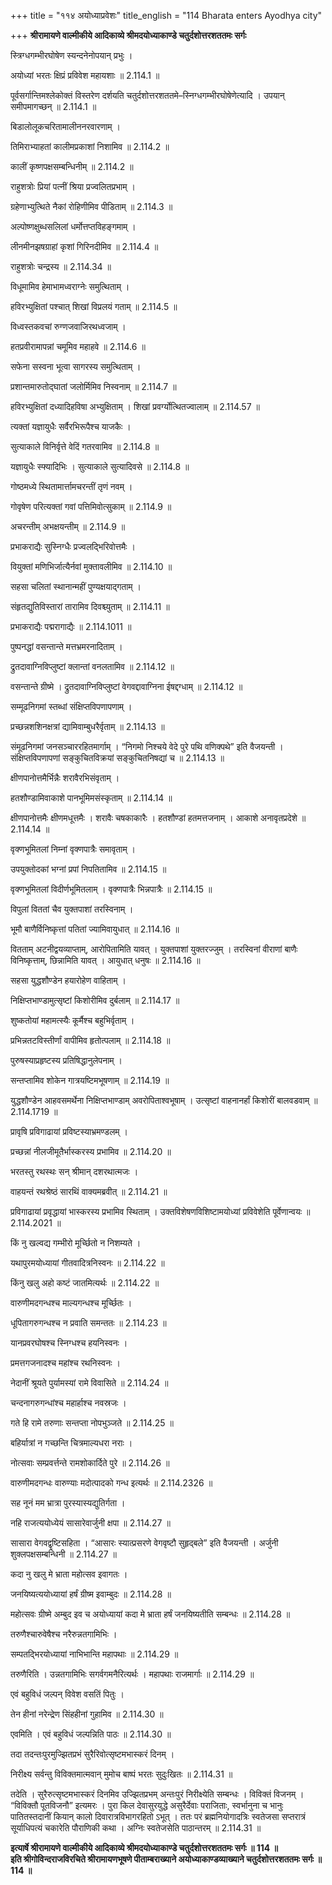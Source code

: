 +++
title = "११४ अयोध्याप्रवेशः"
title_english = "114 Bharata enters Ayodhya city"

+++
**श्रीरामायणे वाल्मीकीये आदिकाव्ये श्रीमदयोध्याकाण्डे चतुर्दशोत्तरशततमः सर्गः**

स्त्रिग्धगम्भीरघोषेण स्यन्दनेनोपयान् प्रभुः ।

अयोध्यां भरतः क्षिप्रं प्रविवेश महायशाः ॥ 2.114.1 ॥

पूर्वसर्गान्तिमश्लेकोक्तं विस्तरेण दर्शयति चतुर्दशोत्तरशततमे–स्निग्धगम्भीरघोषेणेत्यादि । उपयान् समीपमागच्छन् ॥ 2.114.1 ॥

बिडालोलूकचरितामालीननरवारणाम् ।

तिमिराभ्याहतां कालीमप्रकाशां निशामिव ॥ 2.114.2 ॥

कालीं कृष्णपक्षसम्बन्धिनीम् ॥ 2.114.2 ॥

राहुशत्रोः प्रियां पत्नीं श्रिया प्रज्वलितप्रभाम् ।

ग्रहेणाभ्युत्थिते नैकां रोहिणीमिव पीडिताम् ॥ 2.114.3 ॥

अल्पोष्णक्षुब्धसलिलां धर्मोत्तप्तविहङ्गमाम् ।

लीनमीनझषग्राहां कृशां गिरिनदीमिव ॥ 2.114.4 ॥

राहुशत्रोः चन्द्रस्य ॥ 2.114.34 ॥

विधूमामिव हेमाभामध्वराग्नेः समुत्थिताम् ।

हविरभ्युक्षितां पश्चात् शिखां विप्रलयं गताम् ॥ 2.114.5 ॥

विध्वस्तकवचां रुग्णजवाजिरथध्वजाम् ।

हतप्रवीरामापन्नां चमूमिव महाहवे ॥ 2.114.6 ॥

सफेना सस्वना भूत्वा सागरस्य समुत्थिताम् ।

प्रशान्तमारुतोद्घातां जलोर्मिमिव निस्वनाम् ॥ 2.114.7 ॥

हविरभ्युक्षितां दध्यादिहविषा अभ्युक्षिताम् । शिखां प्रवर्ग्योत्थितज्वालाम् ॥ 2.114.57 ॥

त्यक्तां यज्ञायुधैः सर्वैरभिरूपैश्च याजकैः ।

सुत्याकाले विनिर्वृत्ते वेदिं गतरवामिव ॥ 2.114.8 ॥

यज्ञायुधैः स्फ्यादिभिः । सुत्याकाले सुत्यादिवसे ॥ 2.114.8 ॥

गोष्ठमध्ये स्थितामार्त्तामचरन्तीं तृणं नवम् ।

गोवृषेण परित्यक्तां गवां पत्तिमिवोत्सुकाम् ॥ 2.114.9 ॥

अचरन्तीम् अभक्षयन्तीम् ॥ 2.114.9 ॥

प्रभाकराद्यैः सुस्निग्धैः प्रज्वलद्भिरिवोत्तमैः ।

वियुक्तां मणिभिर्जात्यैर्नवां मुक्तावलीमिव ॥ 2.114.10 ॥

सहसा चलितां स्थानान्महीं पुण्यक्षयाद्गताम् ।

संहृतद्युतिविस्तारां तारामिव दिवश्च्युताम् ॥ 2.114.11 ॥

प्रभाकराद्यैः पद्मरागाद्यैः ॥ 2.114.1011 ॥

पुष्पनद्धां वसन्तान्ते मत्तभ्रमरनादिताम् ।

द्रुतदावाग्निविप्लुष्टां क्लान्तां वनलतामिव ॥ 2.114.12 ॥

वसन्तान्ते ग्रीष्मे । द्रुतदावाग्निविप्लुष्टां वेगवद्दावाग्निना ईषद्दग्धाम् ॥ 2.114.12 ॥

सम्मूढनिगमां स्तब्धां संक्षिप्तविपणापणाम् ।

प्रच्छन्नशशिनक्षत्रां द्यामिवाम्बुधरैर्वृताम् ॥ 2.114.13 ॥

संमूढनिगमां जनसञ्चाररहितमार्गाम् । “निगमो निश्चये वेदे पुरे पथि वणिक्पथे” इति वैजयन्ती । संक्षिप्तविपणापणां सङ्कुचितविक्रयां सङ्कुचितनिषद्यां च ॥ 2.114.13 ॥

क्षीणपानोत्तमैर्भिन्नैः शरावैरभिसंवृताम् ।

हतशौण्डामिवाकाशे पानभूमिमसंस्कृताम् ॥ 2.114.14 ॥

क्षीणपानोत्तमैः क्षीणमधूत्तमैः । शरावैः चषकाकारैः । हतशौण्डां हतमत्तजनाम् । आकाशे अनावृतप्रदेशे ॥ 2.114.14 ॥

वृक्णभूमितलां निम्नां वृक्णपात्रैः समावृताम् ।

उपयुक्तोदकां भग्नां प्रपां निपतितामिव ॥ 2.114.15 ॥

वृक्णभूमितलां विदीर्णभूमितलाम् । वृक्णपात्रैः भिन्नपात्रैः ॥ 2.114.15 ॥

विपुलां विततां चैव युक्तपाशां तरस्विनाम् ।

भूमौ बाणैर्विनिष्कृत्तां पतितां ज्यामिवायुधात् ॥ 2.114.16 ॥

वितताम् अटनीद्वयव्याप्ताम्, आरोपितामिति यावत् । युक्तपाशां युक्तरज्जुम् । तरस्विनां वीराणां बाणैः विनिष्कृत्ताम्, छिन्नामिति यावत् । आयुधात् धनुषः ॥ 2.114.16 ॥

सहसा युद्धशौण्डेन हयारोहेण वाहिताम् ।

निक्षिप्तभाण्डामुत्सृष्टां किशोरीमिव दुर्बलाम् ॥ 2.114.17 ॥

शुष्कतोयां महामत्स्यैः कूर्मैश्च बहुभिर्वृताम् ।

प्रभिन्नतटविस्तीर्णां वापीमिव हृतोत्पलाम् ॥ 2.114.18 ॥

पुरुषस्याप्रहृष्टस्य प्रतिषिद्धानुलेपनाम् ।

सन्तप्तामिव शोकेन गात्रयष्टिमभूषणाम् ॥ 2.114.19 ॥

युद्धशौण्डेन आहवसमर्थेना निक्षिप्तभाण्डाम् अवरोपिताश्वभूषाम् । उत्सृष्टां वाहनानर्हां किशोरीं बालवडवाम् ॥ 2.114.1719 ॥

प्रावृषि प्रविगाढायां प्रविष्टस्याभ्रमण्डलम् ।

प्रच्छन्नां नीलजीमूतैर्भास्करस्य प्रभामिव ॥ 2.114.20 ॥

भरतस्तु रथस्थः सन् श्रीमान् दशरथात्मजः ।

वाहयन्तं रथश्रेष्ठं सारथिं वाक्यमब्रवीत् ॥ 2.114.21 ॥

प्रविगाढायां प्रवृद्धायां भास्करस्य प्रभामिव स्थिताम् । उक्तविशेषणविशिष्टामयोध्यां प्रविवेशेति पूर्वेणान्वयः ॥ 2.114.2021 ॥

किं नु खल्वद्य गम्भीरो मूर्च्छितो न निशम्यते ।

यथापुरमयोध्यायां गीतवादित्रनिस्वनः ॥ 2.114.22 ॥

किंनु खलु अहो कष्टं जातमित्यर्थः ॥ 2.114.22 ॥

वारुणीमदगन्धश्च माल्यगन्धश्च मूर्च्छितः ।

धूपितागरुगन्धश्च न प्रवाति समन्ततः ॥ 2.114.23 ॥

यानप्रवरघोषश्च स्निग्धश्च हयनिस्वनः ।

प्रमत्तगजनादश्च महांश्च रथनिस्वनः ।

नेदानीं श्रूयते पुर्यामस्यां रामे विवासिते ॥ 2.114.24 ॥

चन्दनागरुगन्धांश्च महार्हाश्च नवस्रजः ।

गते हि रामे तरुणाः सन्तप्ता नोपभुञ्जते ॥ 2.114.25 ॥

बहिर्यात्रां न गच्छन्ति चित्रमाल्यधरा नराः ।

नोत्सवाः सम्प्रवर्त्तन्ते रामशोकार्दिते पुरे ॥ 2.114.26 ॥

वारुणीमदगन्धः वारुण्याः मदोत्पादको गन्ध इत्यर्थः ॥ 2.114.2326 ॥

सह नूनं मम भ्रात्रा पुरस्यास्यद्युतिर्गता ।

नहि राजत्ययोध्येयं सासारेवार्जुनी क्षपा ॥ 2.114.27 ॥

सासारा वेगवद्वृष्टिसहिता । “आसारः स्यात्प्रसरणे वेगवृष्टौ सुहृद्बले” इति वैजयन्ती । अर्जुनी शुक्लपक्षसम्बन्धिनी ॥ 2.114.27 ॥

कदा नु खलु मे भ्राता महोत्सव इवागतः ।

जनयिष्यत्ययोध्यायां हर्षं ग्रीष्म इवाम्बुदः ॥ 2.114.28 ॥

महोत्सवः ग्रीष्मे अम्बुद इव च अयोध्यायां कदा मे भ्राता हर्षं जनयिष्यतीति सम्बन्धः ॥ 2.114.28 ॥

तरुणैश्चारुवेषैश्च नरैरुन्नतगामिभिः ।

सम्पतद्भिरयोध्यायां नाभिभान्ति महापथाः ॥ 2.114.29 ॥

तरुणैरिति । उन्नतगामिभिः सगर्वगमनैरित्यर्थः । महापथाः राजमार्गाः ॥ 2.114.29 ॥

एवं बहुविधं जल्पन् विवेश वसतिं पितुः ।

तेन हीनां नरेन्द्रेण सिंहहीनां गुहामिव ॥ 2.114.30 ॥

एवमिति । एवं बहुविधं जल्पन्निति पाठः ॥ 2.114.30 ॥

तदा तदन्तःपुरमुज्झितप्रभं सुरैरिवोत्सृष्टमभास्करं दिनम् ।

निरीक्ष्य सर्वन्तु विविक्तमात्मवान् मुमोच बाष्पं भरतः सुदुःखितः ॥ 2.114.31 ॥

तदेति । सुरैरुत्सृष्टमभास्करं दिनमिव उज्झितप्रभम् अन्तःपुरं निरीक्ष्येति सम्बन्धः । विविक्तं विजनम् । “विविक्तौ पूतविजनौ” इत्यमरः । पुरा किल देवासुरयुद्धे असुरैर्देवाः पराजिताः, स्वर्भानुना च भानुः पातितस्तदानीं कियान् कालो दिवारात्रविभागरहितो ऽभूत् । ततः परं ब्रह्मनियोगादत्रिः स्वतेजसा सप्तरात्रं सूर्याधिपत्यं चकारेति पौराणिकी कथा । अग्निः स्वतेजसेति पाठान्तरम् ॥ 2.114.31 ॥

**इत्यार्षे श्रीरामायणे वाल्मीकीये आदिकाव्ये श्रीमदयोध्याकाण्डे चतुर्दशोत्तरशततमः सर्गः ॥ 114 ॥  
इति श्रीगोविन्दराजविरचिते श्रीरामायणभूषणे पीताम्बराख्याने अयोध्याकाण्डव्याख्याने चतुर्दशोत्तरशततमः सर्गः ॥ 114 ॥**
